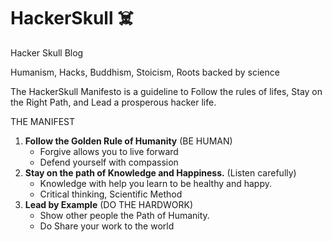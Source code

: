 # HackerSkull ☠️
Hacker Skull Blog

Humanism, Hacks, Buddhism, Stoicism, Roots
backed by science

The HackerSkull Manifesto is a guideline to Follow the rules of lifes, Stay on the Right Path, and Lead a prosperous hacker life. 

THE MANIFEST

1. **Follow the Golden Rule of Humanity**  (BE HUMAN)
   - Forgive allows you to live forward
   - Defend yourself with compassion
2. **Stay on the path of Knowledge and Happiness.**  (Listen carefully)
   - Knowledge with help you learn to be healthy and happy. 
   - Critical thinking, Scientific Method
3. **Lead by Example** (DO THE HARDWORK)
   - Show other people the Path of Humanity. 
   - Do Share your work to the world


